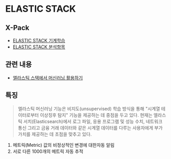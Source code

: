 ELASTIC STACK
=============
X-Pack
------

* [ELASTIC STACK 기계학습](https://www.elastic.co/kr/what-is/elastic-stack-machine-learning)
* [ELASTIC STACK 분석항목](https://www.elastic.co/kr/products/stack/machine-learning/recipes)

관련 내용
--------
* [엘라스틱 스택에서 머신러닝 활용하기](https://www.elastic.co/kr/products/stack/machine-learning/recipes)

특징
----
> 엘라스틱 머신러닝 기능은 비지도(unsupervised) 학습 방식을 통해 "시계열 테이터로부터 이상징후 탐지" 기능을 제공하는 데 중점을 두고 있다.
> 현재는 엘라스틱 서치(Elasticsearch)에서 로그 파일, 응용 프로그램 및 성능 수치, 네트워크 통신 그리고 금융 거래 데이터와 같은 시계열 데이터를
> 다루는 사용자에게 부가 가치를 제공하는 데 초점을 맞추고 있다.
1. 메트릭(Metric) 값의 비정상적인 변경에 대한자동 알림
2. 서로 다른 1000개의 메트릭 자동 추적
